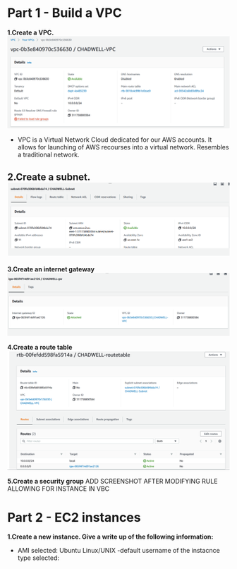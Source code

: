 # Part 1 - Build a VPC

**1.Create a VPC.**
![VPC](images/VPC.png)
- VPC is a Virtual Network Cloud dedicated for our AWS accounts. It allows for launching of AWS recourses into a virtual network. Resembles a traditional network.

 **2.Create a subnet.**
![Subnet](images/SUBNET.png)
-

 **3.Create an internet gateway**
 ![gw](images/GW.png)

**4.Create a route table**
 ![RT](images/RT.png)

**5.Create a security group**
 ADD SCREENSHOT AFTER MODIFYING RULE ALLOWING FOR INSTANCE IN VBC


 # Part 2 - EC2 instances

 **1.Create a new instance. Give a write up of the following information:**
 - AMI selected: Ubuntu Linux/UNIX
    -default username of the instacnce type selected:





